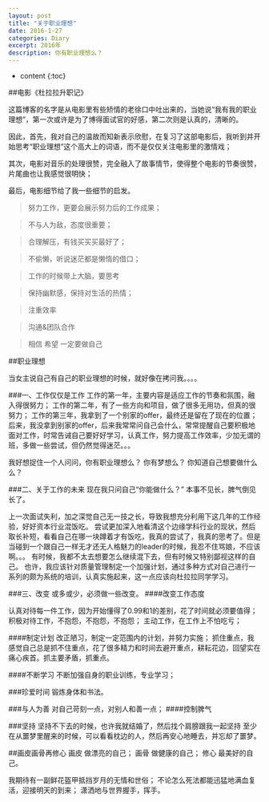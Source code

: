 ```yaml
---
layout: post
title: "关于职业理想"
date: 2016-1-27
categories: Diary
excerpt: 2016年
description: 你有职业理想么？
---
```


* content
{:toc}

##电影《杜拉拉升职记》

这篇博客的名字是从电影里有些矫情的老徐口中吐出来的，当她说“我有我的职业理想”，第一次或许是为了博得面试官的好感，第二次则是认真的，清晰的。

因此，首先，我对自己的温故而知新表示欣慰，在复习了这部电影后，我听到并开始思考“职业理想”这个高大上的词语，而不是仅仅关注电影里的激情戏；

其次，电影对音乐的处理很赞，完全融入了故事情节，使得整个电影的节奏很赞，片尾曲也让我感觉很明快；

最后，电影细节给了我一些细节的启发。

>努力工作，更要会展示努力后的工作成果；

>不与人为敌，态度很重要；

>合理解压，有钱买买买最好了；

>不偷懒，听说迷茫都是懒惰的借口；

>工作的时候带上大脑，要思考

>保持幽默感，保持对生活的热情；

>注重效率 

>沟通&团队合作

>相信 希望 一定要做自己 

##职业理想

当女主说自己有自己的职业理想的时候，就好像在拷问我。。。。  

###一、工作仅仅是工作
工作的第一年，主要内容是适应工作的节奏和氛围，融入得很努力；
工作的第二年，有了一些方向和项目，做了很多无用功，但真的很努力；
工作的第三年，我拿到了一个别家的offer，最终还是留在了现在的位置；
后来，我没拿到别家的offer，后来我常常问自己会什么，常常提醒自己要积极地面对工作，时常告诫自己要好好学习，认真工作，努力提高工作效率，少加无谓的班，多做一些尝试，但仍然觉得迷茫。。。

我好想捉住一个人问问，你有职业理想么？ 你有梦想么？ 你知道自己想要做什么么？

###二、关于工作的未来
现在我只问自己“你能做什么？” 本事不见长，脾气倒见长了。  

上一次面试失利，加之深觉自己无一技之长，导致我想充分利用下这几年的工作经验，好好资本行业混饭吃。
尝试更加深入地看清这个边缘学科行业的现状，然后取长补短，看看自己在哪一块蹲着才有饭吃，我真的尝试了，我真的思考了。但是当碰到一个跟自己一样无才还无人格魅力的leader的时候，我忍不住骂娘，不应该啊。。。
有时候，我都不太去想要怎么继续混下去，但有时候又特别鄙视这样的自己。
也许，我应该针对质量管理制定一个加强计划，通过多种方式对自己进行一系列的颇为系统的培训，认真实施起来，这一点应该向杜拉拉同学学习。

###三、改变
或多或少，必须做一些改变。
####改变工作态度

认真对待每一件工作，因为开始懂得了0.99和1的差别，花了时间就必须要值得；
积极对待工作，不抱怨，不抱怨，不抱怨；
主动工作，在工作上不怕吃亏；

####制定计划
改正陋习，制定一定范围内的计划，并努力实施；
抓住重点，我感觉自己总是抓不住重点，花了很多精力和时间去避开重点，耕耘花边，回望实在痛心疾首。抓主要矛盾，抓重点。

####不断学习
不断加强自身的职业训练，专业学习；

###珍爱时间
锻炼身体和书法。

###与人为善
对自己苛刻一点，对别人和善一点；
####控制脾气

###坚持
坚持不下去的时候，也许我就结婚了，然后找个肩膀跟我一起坚持
至少在从噩梦里醒来的时候，可以看看枕边的人，然后再安心地睡去，并忘却了噩梦。

##画皮画骨再修心
画皮 做漂亮的自己；
画骨 做健康的自己；
修心 最美好的自己。

我期待有一副鲜花盔甲抵挡岁月的无情和世俗；
不论怎么死法都能迅猛地满血复活，迎接明天的到来；
潇洒地与世界握手，挥手。






















